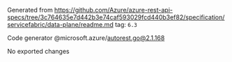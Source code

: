 Generated from https://github.com/Azure/azure-rest-api-specs/tree/3c764635e7d442b3e74caf593029fcd440b3ef82/specification/servicefabric/data-plane/readme.md tag: `6.3`

Code generator @microsoft.azure/autorest.go@2.1.168

No exported changes
